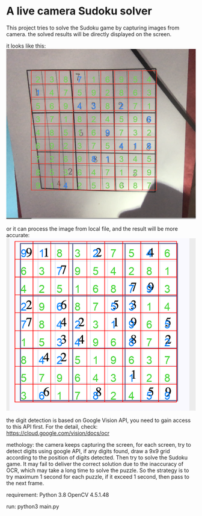 # A live camera Sudoku solver

This project tries to solve the Sudoku game by capturing images from camera.
the solved results will be directly displayed on the screen.

it looks like this:
![result2](https://github.com/weichen-liao/OpenCV-SudokuSolver/blob/main/result2.png)

or it can process the image from local file, and the result will be more accurate:
![result1](https://github.com/weichen-liao/OpenCV-SudokuSolver/blob/main/result1.png)


the digit detection is based on Google Vision API, you need to gain access to this API first. For the detail, check:  
https://cloud.google.com/vision/docs/ocr

methology:
the camera keeps capturing the screen, for each screen, try to detect digits using google API, if any digits found, draw a 9x9 grid according to the position of digits detected. Then try to solve the Sudoku game. It may fail to deliver the correct solution due to the inaccuracy of OCR, which may take a long time to solve the puzzle. So the strategy is to try maximum 1 second for each puzzle, if it exceed 1 second, then pass to the next frame.

requirement:
Python 3.8
OpenCV 4.5.1.48

run:
python3 main.py
